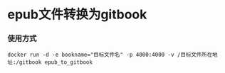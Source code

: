 # epub文件转换为gitbook

### 使用方式

```
docker run -d -e bookname="目标文件名" -p 4000:4000 -v /目标文件所在地址:/gitbook epub_to_gitbook
```